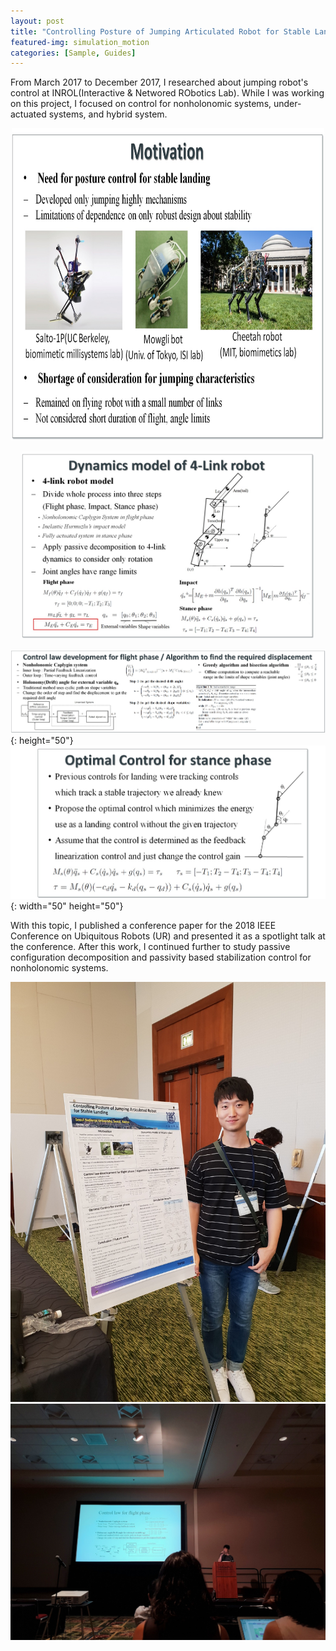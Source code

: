 ```yaml
---
layout: post
title: "Controlling Posture of Jumping Articulated Robot for Stable Landing"
featured-img: simulation_motion
categories: [Sample, Guides]
---
```


From March 2017 to December 2017, I researched about jumping robot's control at INROL(Interactive & Networed RObotics Lab). While I was working on this project, I focused on control for nonholonomic systems, under-actuated systems, and hybrid system. 

<p align="center">
  <img src="/assets/jumping/poster1.jpg" width="500" height="500">
</p>
<p align="center">
  <img src="/assets/jumping/poster2.jpg" height="300">
</p>

![poster3](/assets/jumping/poster3.jpg){: height="50"}  ![poster4](/assets/jumping/poster4.jpg){: width="50" height="50"}

With this topic, I published a conference paper for the 2018 IEEE Conference on Ubiquitous Robots (UR) and presented it as a spotlight talk at the conference. After this work, I continued further to study passive configuration decomposition and passivity based stabilization control for nonholonomic systems. 

![ur1](/assets/jumping/ur1.jpg)  ![ur2](/assets/jumping/ur2.jpg)


